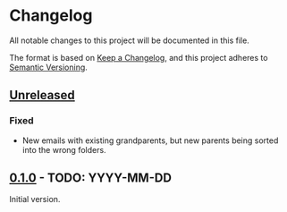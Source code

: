 # Changelog

All notable changes to this project will be documented in this file.

The format is based on [Keep a Changelog](https://keepachangelog.com/en/1.1.0/),
and this project adheres to [Semantic Versioning](https://semver.org/spec/v2.0.0.html).

## [Unreleased]

### Fixed

* New emails with existing grandparents, but new parents being sorted into the wrong folders.

## [0.1.0] - TODO: YYYY-MM-DD

Initial version.

[unreleased]: https://github.com/y86-dev/lkml/compare/v0.1.0...HEAD
[0.1.0]: https://github.com/y86-dev/lkml/releases/tag/v0.1.0
